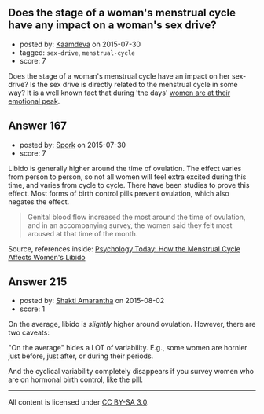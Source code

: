 ## Does the stage of a woman's menstrual cycle have any impact on a woman's sex drive?

- posted by: [Kaamdeva](https://stackexchange.com/users/6705090/kaamdeva) on 2015-07-30
- tagged: `sex-drive`, `menstrual-cycle`
- score: 7

Does the stage of a woman's menstrual cycle have an impact on her sex-drive? Is the sex drive is directly related to the menstrual cycle in some way? It is a well known fact that during 'the days' [women are at their emotional peak][1].

  [1]: http://holyhormones.com/womens-health/menstrual-cycle/why-women-easily-gets-angry-before-menstruation/


## Answer 167

- posted by: [Spork](https://stackexchange.com/users/1411844/spork) on 2015-07-30
- score: 7

<p>Libido is generally higher around the time of ovulation. The effect varies from person to person, so not all women will feel extra excited during this time, and varies from cycle to cycle. There have been studies to prove this effect. Most forms of birth control pills prevent ovulation, which also negates the effect.</p>

<blockquote>
  <p>Genital blood flow increased the most around the time of ovulation, and in an accompanying survey, the women said they felt most aroused at that time of the month.</p>
</blockquote>

<p>Source, references inside: <a href="https://www.psychologytoday.com/blog/all-about-sex/201503/how-the-menstrual-cycle-affects-womens-libido" rel="nofollow">Psychology Today: How the Menstrual Cycle Affects Women's Libido</a></p>



## Answer 215

- posted by: [Shakti Amarantha](https://stackexchange.com/users/6557352/shakti-amarantha) on 2015-08-02
- score: 1

On the average, libido is *slightly* higher around ovulation.  However, there are two caveats:

"On the average" hides a LOT of variability.  E.g., some women are hornier just before, just after, or during their periods.

And the cyclical variability completely disappears if you survey women who are on hormonal birth control, like the pill.



---

All content is licensed under [CC BY-SA 3.0](https://creativecommons.org/licenses/by-sa/3.0/).
